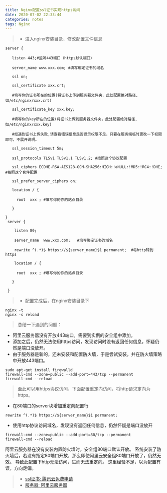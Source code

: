 ```yaml
---
title: Nginx配置ssl证书实现https访问
date: 2020-07-02 22:33:44
categories: notes
tags: Nginx
---
```


> - 进入nginx安装目录，修改配置文件信息

~~~
server {    

   listen 443;#监听443端口（https默认端口）

   server_name www.xxx.com; #填写绑定证书的域名

   ssl on;

   ssl_certificate xxx.crt;     
   
   #填写你的证书所在的位置(将证书上传到服务器文件夹，此处配置绝对路径,如/etc/nginx/xxx.crt)

   ssl_certificate_key xxx.key; 
   
   #填写你的key所在的位置(将证书上传到服务器文件夹，此处配置绝对路径,如/etc/nginx/xxx.key)

   #如遇到证书上传失败,请查看错误信息是否提示权限不足，只要在服务端临时更改一下权限即可，不展开说明。

   ssl_session_timeout 5m;

   ssl_protocols TLSv1 TLSv1.1 TLSv1.2; #按照这个协议配置

   ssl_ciphers ECDHE-RSA-AES128-GCM-SHA256:HIGH:!aNULL:!MD5:!RC4:!DHE;  #按照这个套件配置

   ssl_prefer_server_ciphers on;

   location / {

     root  xxx ; #填写你的你的站点目录

   }

}
 server {

    listen 80;

    server_name  www.xxx.com;   #填写绑定证书的域名

    rewrite ^(.*)$ https://${server_name}$1 permanent;  #将http转到https
    
    location / {

     root  xxx ; #填写你的你的站点目录

   }

 }
 ~~~
<!-- more -->

>- 配置完成后，在nginx安装目录下
~~~
nginx -t
nginx -s reload
~~~

> 总结一下遇到的问题：
- 阿里云服务器没有开放443端口，需要到实例的安全组中添加。
- 添加之后，仍然无法使用https访问，发现访问时没有返回任何信息，怀疑仍然是端口没放开。
- 由于服务器是新的，还未安装和配置防火墙，于是尝试安装，并在防火墙策略中开放443端口。

~~~
sudo apt-get install firewalld
firewall-cmd --zone=public --add-port=443/tcp --permanent
firewall-cmd --reload
~~~

> 至此可以用https协议访问，下面配置重定向访问，将http请求定向为https。

- 在80端口的server块增加重定向配置行

~~~
rewrite ^(.*)$ https://${server_name}$1 permanent;
~~~

- 使用http协议访问域名，发现没有返回任何信息，仍然怀疑是端口没放开

~~~
firewall-cmd --zone=public --add-port=80/tcp --permanent
firewall-cmd --reload
~~~

阿里云服务器在没有安装内置防火墙时，安全组80端口默认开放。
系统安装了防火墙后，若没有指定80端口开放，那么即使阿里云安全组80端口开放了，仍然无效。
导致此配置下http无法访问，进而无法重定向。
这里经验不足，以为配置有误，方向走偏。

> - <a href = "https://cloud.tencent.com/product/ssl?fromSource=gwzcw.2603076.2603076.2603076&utm_medium=cpc&utm_id=gwzcw.2603076.2603076.2603076">ssl证书: 腾讯云免费申请  </a>
> - <a href = "https://www.aliyun.com/?utm_content=se_1000301881">服务器: 阿里云服务器 </a>